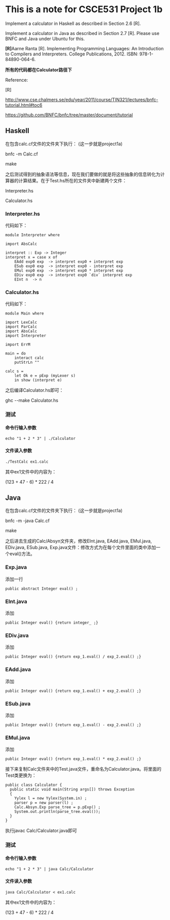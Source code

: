 # This is a note for CSCE531 Project 1b

Implement a calculator in Haskell as described in Section 2.6 [R].

Implement a calculator in Java as described in Section 2.7 [R]. Please use BNFC and Java under Ubuntu
for this. 

<b>[R]</b>Aarne Ranta [R]. Implementing Programming Languages: An Introduction to Compilers and Interpreters. College Publications, 2012. ISBN: 978-1-84890-064-6.

<b>所有的代码都在Calculator路径下</b>

Reference:

[R]

http://www.cse.chalmers.se/edu/year/2011/course/TIN321/lectures/bnfc-tutorial.html#toc6

https://github.com/BNFC/bnfc/tree/master/document/tutorial
## Haskell
在包含calc.cf文件的文件夹下执行： (这一步就是project1a)

bnfc -m Calc.cf

make

之后测试得到的抽象语法等信息，现在我们要做的就是将这些抽象的信息转化为计算器的计算结果。在于Test.hs所在的文件夹中新建两个文件：

Interpreter.hs

Calculator.hs
### Interpreter.hs
代码如下：
```
module Interpreter where
  
import AbsCalc
  
interpret :: Exp -> Integer
interpret x = case x of
    EAdd exp0 exp  -> interpret exp0 + interpret exp
    ESub exp0 exp  -> interpret exp0 - interpret exp
    EMul exp0 exp  -> interpret exp0 * interpret exp
    EDiv exp0 exp  -> interpret exp0 `div` interpret exp
    EInt n  -> n

```
### Calculator.hs
代码如下：
```
module Main where
  
import LexCalc
import ParCalc
import AbsCalc
import Interpreter
  
import ErrM
  
main = do
    interact calc
    putStrLn ""
  
calc s = 
    let Ok e = pExp (myLexer s) 
    in show (interpret e)
```

之后编译Calculator.hs即可：

ghc --make Calculator.hs
### 测试
#### 命令行输入参数
```
echo "1 + 2 * 3" | ./Calculator
```
#### 文件读入参数
```
./TestCalc ex1.calc
```
其中ex1文件中的内容为：

(123 + 47 - 6) * 222 / 4
## Java
在包含calc.cf文件的文件夹下执行： (这一步就是project1a)

bnfc -m -java Calc.cf

make

之后进去生成的Calc/Absyn文件夹，修改EInt.java, EAdd.java, EMul.java, EDiv.java, ESub.java, Exp.java文件：修改方式为在每个文件里面的类中添加一个eval()方法。
### Exp.java
添加一行
```
public abstract Integer eval() ;
```

### EInt.java
添加
```
public Integer eval() {return integer_ ;}
```

### EDiv.java
添加
```
public Integer eval() {return exp_1.eval() / exp_2.eval() ;}
```

### EAdd.java
添加
```
public Integer eval() {return exp_1.eval() + exp_2.eval() ;}
```

### ESub.java
添加
```
public Integer eval() {return exp_1.eval() - exp_2.eval() ;}
```

### EMul.java
添加
```
public Integer eval() {return exp_1.eval() * exp_2.eval() ;}
```

接下来复制Calc文件夹中的Test.java文件，重命名为Calculator.java。将里面的Test类更换为：
```
public class Calculator {
  public static void main(String args[]) throws Exception
  {
    Yylex l = new Yylex(System.in) ;
    parser p = new parser(l) ;
    Calc.Absyn.Exp parse_tree = p.pExp() ;
    System.out.println(parse_tree.eval());
  }
}
```
执行javac Calc/Calculator.java即可

### 测试
#### 命令行输入参数
```
echo "1 + 2 * 3" | java Calc/Calculator
```
#### 文件读入参数
```
java Calc/Calculator < ex1.calc
```
其中ex1文件中的内容为：

(123 + 47 - 6) * 222 / 4
